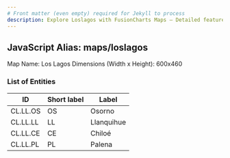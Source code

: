 ```yaml
---
# Front matter (even empty) required for Jekyll to process
description: Explore Loslagos with FusionCharts Maps – Detailed features for seamless integration. Try now & enhance your data visualization today! 
---
```


## JavaScript Alias: maps/loslagos

Map Name: Los Lagos
Dimensions (Width x Height): 600x460

### List of Entities

ID | Short label | Label
---|---|---|
CL.LL.OS|OS|Osorno
CL.LL.LL|LL|Llanquihue
CL.LL.CE|CE|Chiloé
CL.LL.PL|PL|Palena
